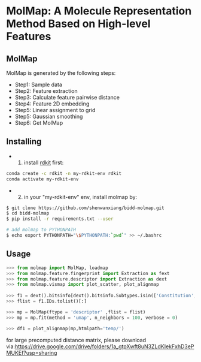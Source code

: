 # MolMap: A Molecule Representation Method Based on High-level Features

## MolMap
MolMap is generated by the following steps:

* Step1: Sample data 
* Step2: Feature extraction
* Step3: Calculate feature pairwise distance
* Step4: Feature 2D embedding
* Step5: Linear assignment to grid
* Step5: Gaussian smoothing
* Step6: Get MolMap


## Installing

* 1. install [rdkit]('http://www.rdkit.org/docs/Install.html) first:
```bash
conda create -c rdkit -n my-rdkit-env rdkit
conda activate my-rdkit-env
```
* 2. in your "my-rdkit-env" env, install molmap by:

```bash
$ git clone https://github.com/shenwanxiang/bidd-molmap.git
$ cd bidd-molmap
$ pip install -r requirements.txt --user

# add molmap to PYTHONPATH
$ echo export PYTHONPATH="\$PYTHONPATH:`pwd`" >> ~/.bashrc
```


## Usage

```python
>>> from molmap import MolMap, loadmap
>>> from molmap.feature.fingerprint import Extraction as fext
>>> from molmap.feature.descriptor import Extraction as dext
>>> from molmap.vismap import plot_scatter, plot_alignmap
                 
>>> f1 = dext().bitsinfo[dext().bitsinfo.Subtypes.isin(['Constitution', 'Property'])] #'MACCSFP', 'EstateFP'
>>> flist = f1.IDs.tolist()[:]

>>> mp = MolMap(ftype = 'descriptor' ,flist = flist)
>>> mp = mp.fit(method = 'umap', n_neighbors = 100, verbose = 0) 

>>> df1 = plot_alignmap(mp,htmlpath='temp/')
```


for large precomputed distance matrix, please download via:https://drive.google.com/drive/folders/1a_gtpXwft8uN3ZLdKIekFxhD3ePMUKEf?usp=sharing